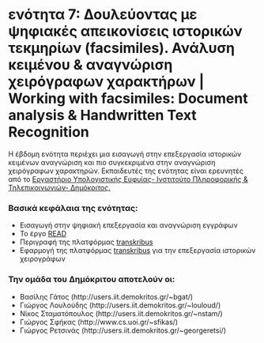 <h1>ενότητα 7: Δουλεύοντας με ψηφιακές απεικονίσεις ιστορικών τεκμηρίων (facsimiles). Ανάλυση κειμένου & αναγνώριση χειρόγραφων χαρακτήρων | Working with facsimiles: Document analysis & Handwritten Text Recognition </h1>

<p>Η έβδομη ενότητα περιέχει μια εισαγωγή στην επεξεργασία ιστορικών κειμένων αναγνώριση και πιο συγκεκριμένα στην αναγνώριση χειρόγραφων χαρακτηρών. Εκπαιδευτές της ενότητας είναι ερευνητές από το <a href="https://www.iit.demokritos.gr/cil/">Εργαστήριο Υπολογιστικής Ευφυίας- Ινστιτούτο Πληροφορικής & Τηλεπικοινωνιών- Δημόκριτος.</a></p>

 <h3>Βασικά κεφάλαια της ενότητας:</h3>
 
 <ul>
<li>Εισαγωγή στην ψηφιακή επεξεργασία και αναγνώριση εγγράφων</li>
<li>Το έργο <a href="https://read.transkribus.eu">READ</a></li>
<li>Περιγραφή της πλατφόρμας <a href="https://transkribus.eu/Transkribus/">transkribus</a></li>
<li>Εφαρμογή της πλατφόρμας <a href="https://transkribus.eu/Transkribus/">transkribus</a> για την επεξεργασία ιστορικών χειρογράφων</li>

</ul>


<h3>Την ομάδα του Δημόκριτου αποτελούν οι:</h3>
<ul>
<li>Βασίλης Γάτος (http://users.iit.demokritos.gr/~bgat/)</li>
<li>Γιώργος Λουλούδης (http://users.iit.demokritos.gr/~louloud/)</li>
<li>Νίκος Σταματόπουλος (http://users.iit.demokritos.gr/~nstam/)</li>
<li>Γιώργος Σφήκας (http://www.cs.uoi.gr/~sfikas/)</li>
<li>Γιώργος Ρετσινάς (http://users.iit.demokritos.gr/~georgeretsi/)</li>
</ul>

